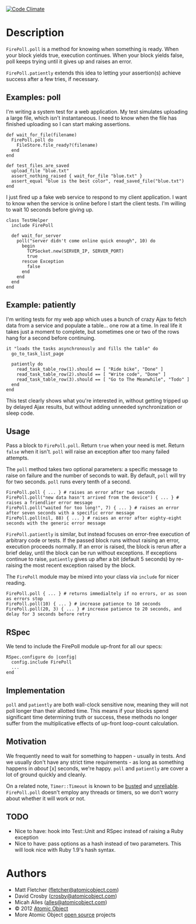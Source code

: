 [![Code Climate](https://codeclimate.com/badge.png)](https://codeclimate.com/github/atomicobject/fire_poll)

Description
===========
`FirePoll.poll` is a method for knowing when something is ready. When your block yields true, execution continues. When your block yields false, poll keeps trying until it gives up and raises an error.

`FirePoll.patiently` extends this idea to letting your assertion(s) achieve success after a few tries, if necessary.

Examples: poll
--------------
I'm writing a system test for a web application. My test simulates uploading a large file, which isn't instantaneous. I need to know when the file has finished uploading so I can start making assertions.

    def wait_for_file(filename)
      FirePoll.poll do
        FileStore.file_ready?(filename)
      end
    end
    
    def test_files_are_saved
      upload_file "blue.txt"
      assert_nothing_raised { wait_for_file "blue.txt" }
      assert_equal "blue is the best color", read_saved_file("blue.txt")
    end

I just fired up a fake web service to respond to my client application. I want to know when the service is online before I start the client tests. I'm willing to wait 10 seconds before giving up.

    class TestHelper
      include FirePoll

      def wait_for_server
        poll("server didn't come online quick enough", 10) do
          begin
            TCPSocket.new(SERVER_IP, SERVER_PORT)
            true
          rescue Exception
            false
          end
        end
      end
    end

Example: patiently
------------------
I'm writing tests for my web app which uses a bunch of crazy Ajax to fetch data from a service and populate a table... one row at a time.
In real life it takes just a moment to complete, but sometimes one or two of the rows hang for a second before continuing.

    it "loads the tasks asynchronously and fills the table" do
      go_to_task_list_page

      patiently do
        read_task_table_row(1).should == [ "Ride bike", "Done" ]
        read_task_table_row(2).should == [ "Write code", "Done" ]
        read_task_table_row(3).should == [ "Go to The Meanwhile", "Todo" ]
      end
    end

This test clearly shows what you're interested in, without getting tripped up by delayed Ajax results, but without adding unneeded synchronization or sleep code.


Usage
-----
Pass a block to `FirePoll.poll`. Return `true` when your need is met. Return `false` when it isn't. `poll` will raise an exception after too many failed attempts.

The `poll` method takes two optional parameters: a specific message to raise on failure and the number of seconds to wait. By default, `poll` will try for two seconds. `poll` runs every tenth of a second.

    FirePoll.poll { ... } # raises an error after two seconds
    FirePoll.poll("new data hasn't arrived from the device") { ... } # raises a friendlier error message
    FirePoll.poll("waited for too long!", 7) { ... } # raises an error after seven seconds with a specific error message
    FirePoll.poll(nil, 88) { ... } # raises an error after eighty-eight seconds with the generic error message

`FirePoll.patiently` is similar, but instead focuses on error-free execution of arbitrary code or tests.  If the passed block runs without raising an error, execution proceeds normally.  If an error is raised, the block is rerun after a brief delay, until the block can be run without exceptions.  If exceptions continue to raise, `patiently` gives up after a bit (default 5 seconds) by re-raising the most recent exception raised by the block.

The `FirePoll` module may be mixed into your class via `include` for nicer reading.

    FirePoll.poll { ... } # returns immedialtely if no errors, or as soon as errors stop
    FirePoll.poll(10) { ... } # increase patience to 10 seconds
    FirePoll.poll(20, 3) { ... } # increase patience to 20 seconds, and delay for 3 seconds before retry

RSpec
-----
We tend to include the FirePoll module up-front for all our specs:

    RSpec.configure do |config|
      config.include FirePoll
      ...
    end

Implementation
--------------
`poll` and `patiently` are both wall-clock sensitive now, meaning they will not poll longer than their allotted time. This means if your blocks spend significant time determining truth or success, these methods no longer suffer from the multiplicative effects of up-front loop-count calculation.

Motivation
----------
We frequently need to wait for something to happen - usually in tests. And we usually don't have any strict time requirements - as long as something happens in _about_ [x] seconds, we're happy. `poll` and `patiently` are cover a lot of ground quickly and cleanly.

On a related note, `Timer::Timeout` is known to be [busted](http://ph7spot.com/musings/system-timer) and [unreliable](http://blog.headius.com/2008/02/rubys-threadraise-threadkill-timeoutrb.html). `FirePoll.poll` doesn't employ any threads or timers, so we don't worry about whether it will work or not.

TODO
----
* Nice to have: hook into Test::Unit and RSpec instead of raising a Ruby exception
* Nice to have: pass options as a hash instead of two parameters. This will look nice with Ruby 1.9's hash syntax.

Authors
=======
* Matt Fletcher (fletcher@atomicobject.com)
* David Crosby (crosby@atomicobject.com)
* Micah Alles (alles@atomicobject.com)
* © 2012 [Atomic Object](http://www.atomicobject.com/)
* More Atomic Object [open source](http://www.atomicobject.com/pages/Software+Commons) projects
